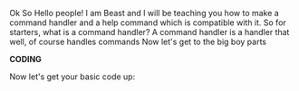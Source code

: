 Ok So Hello people! I am Beast and I will be teaching you how to make a command handler and a help command which is compatible with it.
So for starters, what is a command handler?
A command handler is a handler that well, of course handles commands
Now let's get to the big boy parts

**CODING**

Now let's get your basic code up: 

